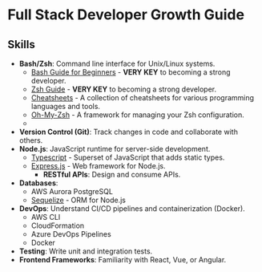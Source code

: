 # Full Stack Developer Growth Guide

## Skills
- **Bash/Zsh**: Command line interface for Unix/Linux systems.
  - [Bash Guide for Beginners](https://tldp.org/LDP/Bash-Beginners-Guide/html/index.html) - **VERY KEY** to becoming a strong developer.
  - [Zsh Guide](https://zsh.sourceforge.io/Guide/zshguide.html) - **VERY KEY** to becoming a strong developer.
  - [Cheatsheets](https://kapeli.com/cheatsheets) - A collection of cheatsheets for various programming languages and tools.
  - [Oh-My-Zsh](https://ohmyz.sh/) - A framework for managing your Zsh configuration.
  - 
- **Version Control (Git)**: Track changes in code and collaborate with others.
- **Node.js**: JavaScript runtime for server-side development.
  - [Typescript](https://www.typescriptlang.org/docs/) - Superset of JavaScript that adds static types.
  - [Express.js](https://expressjs.com/en/starter/basic-routing.html) - Web framework for Node.js.
    - **RESTful APIs**: Design and consume APIs.
- **Databases**:
  - AWS Aurora PostgreSQL
  - [Sequelize](https://sequelize.org/api/v6/identifiers) - ORM for Node.js
- **DevOps**: Understand CI/CD pipelines and containerization (Docker).
  - AWS CLI
  - CloudFormation
  - Azure DevOps Pipelines
  - Docker
- **Testing**: Write unit and integration tests.
- **Frontend Frameworks**: Familiarity with React, Vue, or Angular.
